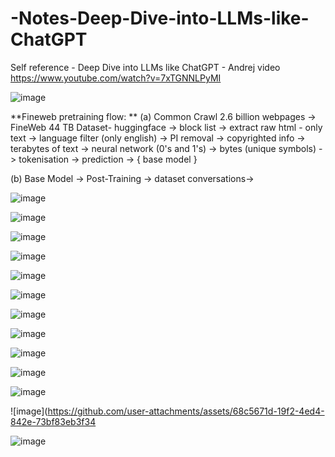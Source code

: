 # -Notes-Deep-Dive-into-LLMs-like-ChatGPT
Self reference - Deep Dive into LLMs like ChatGPT - Andrej video https://www.youtube.com/watch?v=7xTGNNLPyMI

  ![image](https://github.com/user-attachments/assets/f3a1a429-b8a6-46e1-8fee-d22efda57202)

  **Fineweb pretraining flow: **
(a) Common Crawl 2.6 billion webpages ->  FineWeb 44 TB Dataset- huggingface -> block list -> extract raw html - only text -> language filter (only english) -> PI removal -> copyrighted info -> terabytes of text -> neural network (0's and 1's) -> bytes (unique symbols) -> tokenisation -> prediction -> { base model }

(b) Base Model -> Post-Training -> dataset conversations->  

  ![image](https://github.com/user-attachments/assets/f84300cc-09d2-4be2-919e-5d04585b7c99)
  
  ![image](https://github.com/user-attachments/assets/b3828e3b-1047-4bcc-9e58-6c741bc8b7f8)

  ![image](https://github.com/user-attachments/assets/9ad89e13-662d-4b74-b88d-984db175ec83)

  ![image](https://github.com/user-attachments/assets/d0543b00-8cc9-4ce7-aac7-4921969acc01)

  ![image](https://github.com/user-attachments/assets/2e141c46-a0dc-4209-9336-3446409a840c)

  ![image](https://github.com/user-attachments/assets/14839d72-bd39-4ed1-b03d-e2c8185bc7ce)

  ![image](https://github.com/user-attachments/assets/303e3a60-9b3d-44d1-b9ef-8ccbdfcb98f2)

  ![image](https://github.com/user-attachments/assets/a833958a-5c50-458e-86de-8b87b8062b23)
  
![image](https://github.com/user-attachments/assets/bdbd339a-c463-4a65-8ac6-43c28aaf07fe)

![image](https://github.com/user-attachments/assets/b10f66f3-4426-49f2-9d2b-9a7f0709ea5f)

![image](https://github.com/user-attachments/assets/cfa1e5ab-fca7-4355-b080-d47ff1aa0c9e)

![image](https://github.com/user-attachments/assets/68c5671d-19f2-4ed4-842e-73bf83eb3f34 

![image](https://github.com/user-attachments/assets/9c2ff9ea-3aa2-4955-bde4-6ca3b23b6f25)






